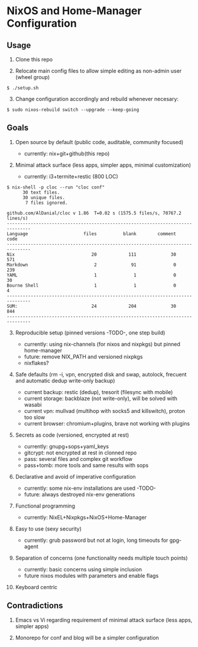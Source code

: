 # NixOS and Home-Manager Configuration

## Usage

1. Clone this repo

2. Relocate main config files to allow simple editing as non-admin
user (wheel group)
```
$ ./setup.sh
```

3. Change configuration accordingly and rebuild whenever necesary:
```
$ sudo nixos-rebuild switch --upgrade --keep-going
```

## Goals

1. Open source by default (public code, auditable, community focused)
   - currently: nix+git+github(this repo)

2. Minimal attack surface (less apps, simpler apps, minimal customization)
   - currently: i3+termite+restic (800 LOC)
```
$ nix-shell -p cloc --run "cloc conf"
      30 text files.
      30 unique files.
       7 files ignored.

github.com/AlDanial/cloc v 1.86  T=0.02 s (1575.5 files/s, 70767.2 lines/s)
-------------------------------------------------------------------------------
Language                     files          blank        comment           code
-------------------------------------------------------------------------------
Nix                             20            111             30            571
Markdown                         2             91              0            239
YAML                             1              1              0             30
Bourne Shell                     1              1              0              4
-------------------------------------------------------------------------------
SUM:                            24            204             30            844
-------------------------------------------------------------------------------
```

3. Reproducible setup (pinned versions -TODO-, one step build)
   - currently: using nix-channels (for nixos and nixpkgs) but pinned home-manager
   - future: remove NIX_PATH and versioned nixpkgs
   - nixflakes?

4. Safe defaults (rm -i, vpn, encrypted disk and swap, autolock,
frecuent and automatic dedup write-only backup)
   - current backup: restic (dedup), tresorit (filesync with mobile)
   - current storage: backblaze (not write-only), will be solved with wasabi
   - current vpn: mullvad (multihop with socks5 and killswitch), proton too slow
   - current browser: chromium+plugins, brave not working with plugins

5. Secrets as code (versioned, encrypted at rest)
   - currently: gnupg+sops+yaml_keys
   - gitcrypt: not encrypted at rest in clonned repo
   - pass: several files and complex git workflow
   - pass+tomb: more tools and same results with sops

6. Declarative and avoid of imperative configuration
   - currently: some nix-env installations are used -TODO-
   - future: always destroyed nix-env generations

7. Functional programming
   - currently: NixEL+Nixpkgs+NixOS+Home-Manager

8. Easy to use (sexy security)
   - currently: grub password but not at login, long timeouts for gpg-agent

9. Separation of concerns (one functionality needs multiple touch points)
   - currently: basic concerns using simple inclusion
   - future nixos modules with parameters and enable flags

10. Keyboard centric

## Contradictions

1. Emacs vs Vi regarding requirement of minimal attack surface (less apps,
simpler apps)

1. Monorepo for conf and blog will be a simpler configuration